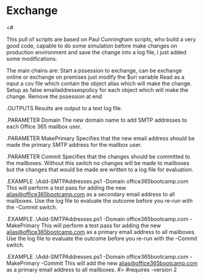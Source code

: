 #  Exchange
<#

 This pull of scripts are based on  Paul Cunningham scripts, who build a very good code, capable to do some simulation before make changes on production environment and save the change into a log file, i just added some modifications.
 
 The main chains are:
 Start a pssession to exchange, can be exchange online or exchange on premises just modify the $uri variable
 Read as a input a csv file which contain the object alias which will make the change.
 Setup as false emailaddressespolicy for each object which will make the change.
 Remove the pssession at end

.OUTPUTS
Results are output to a text log file.

.PARAMETER Domain
The new domain name to add SMTP addresses to each Office 365 mailbox user.

.PARAMETER MakePrimary
Specifies that the new email address should be made the primary SMTP address for the mailbox user.

.PARAMETER Commit
Specifies that the changes should be committed to the mailboxes. Without this switch no changes
will be made to mailboxes but the changes that would be made are written to a log file for evaluation.

.EXAMPLE
.\Add-SMTPAddresses.ps1 -Domain office365bootcamp.com
This will perform a test pass for adding the new alias@office365bootcamp.com as a secondary email address
to all mailboxes. Use the log file to evaluate the outcome before you re-run with the -Commit switch.

.EXAMPLE
.\Add-SMTPAddresses.ps1 -Domain office365bootcamp.com -MakePrimary
This will perform a test pass for adding the new alias@office365bootcamp.com as a primary email address
to all mailboxes. Use the log file to evaluate the outcome before you re-run with the -Commit switch.

.EXAMPLE
.\Add-SMTPAddresses.ps1 -Domain office365bootcamp.com -MakePrimary -Commit
This will add the new alias@office365bootcamp.com as a primary email address
to all mailboxes.
#>
#requires -version 2
